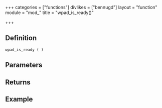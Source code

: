 +++
categories = ["functions"]
divlikes = ["bennugd"]
layout = "function"
module = "mod_"
title = "wpad_is_ready()"

+++

## Definition

    wpad_is_ready ( )

## Parameters

## Returns

## Example
